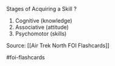 Stages of Acquiring a Skill
?
1. Cognitive (knowledge)
2. Associative (attitude)
3. Psychomotor (skills)

Source: [[Air Trek North FOI Flashcards]]

#foi-flashcards